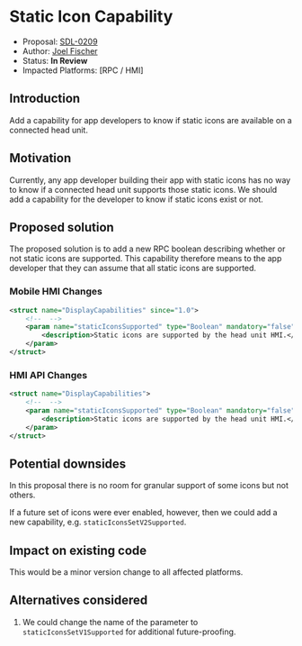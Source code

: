 # Static Icon Capability

* Proposal: [SDL-0209](0209-static-icon-capability.md)
* Author: [Joel Fischer](https://github.com/joeljfischer)
* Status: **In Review**
* Impacted Platforms: [RPC / HMI]

## Introduction

Add a capability for app developers to know if static icons are available on a connected head unit.

## Motivation

Currently, any app developer building their app with static icons has no way to know if a connected head unit supports those static icons. We should add a capability for the developer to know if static icons exist or not.

## Proposed solution

The proposed solution is to add a new RPC boolean describing whether or not static icons are supported. This capability therefore means to the app developer that they can assume that all static icons are supported.

### Mobile HMI Changes
```xml
<struct name="DisplayCapabilities" since="1.0">
    <!--  -->
    <param name="staticIconsSupported" type="Boolean" mandatory="false" since="X.X">
        <description>Static icons are supported by the head unit HMI.</description>
    </param>
</struct>
```

### HMI API Changes
```xml
<struct name="DisplayCapabilities">
    <!--  -->
    <param name="staticIconsSupported" type="Boolean" mandatory="false">
        <description>Static icons are supported by the head unit HMI.</description>
    </param>
</struct>
```

## Potential downsides

In this proposal there is no room for granular support of some icons but not others. 

If a future set of icons were ever enabled, however, then we could add a new capability, e.g. `staticIconsSetV2Supported`.

## Impact on existing code

This would be a minor version change to all affected platforms.

## Alternatives considered

1. We could change the name of the parameter to `staticIconsSetV1Supported` for additional future-proofing.
